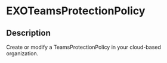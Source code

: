# EXOTeamsProtectionPolicy

## Description

Create or modify a TeamsProtectionPolicy in your cloud-based organization.

